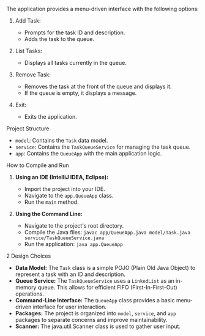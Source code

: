 The application provides a menu-driven interface with the following options:

1.  Add Task:
    -   Prompts for the task ID and description.
    -   Adds the task to the queue.

2.  List Tasks:
    -   Displays all tasks currently in the queue.

3.  Remove Task:
    -   Removes the task at the front of the queue and displays it.
    -   If the queue is empty, it displays a message.

4.  Exit:
    -   Exits the application.

Project Structure

-   `model`: Contains the `Task` data model.
-   `service`: Contains the `TaskQueueService` for managing the task queue.
-   `app`: Contains the `QueueApp` with the main application logic.



How to Compile and Run

1.  **Using an IDE (IntelliJ IDEA, Eclipse):**
    -   Import the project into your IDE.
    -   Navigate to the `app.QueueApp` class.
    -   Run the `main` method.

2.  **Using the Command Line:**
    -   Navigate to the project's root directory.
    -   Compile the Java files: `javac app/QueueApp.java model/Task.java service/TaskQueueService.java`
    -   Run the application: `java app.QueueApp`

 
 2
 Design Choices

-   **Data Model:** The `Task` class is a simple POJO (Plain Old Java Object) to represent a task with an ID and description.
-   **Queue Service:** The `TaskQueueService` uses a `LinkedList` as an in-memory queue. This allows for efficient FIFO (First-In-First-Out) operations.
-   **Command-Line Interface:** The `QueueApp` class provides a basic menu-driven interface for user interaction.
-   **Packages:** The project is organized into `model`, `service`, and `app` packages to separate concerns and improve maintainability.
-   **Scanner:** The java.util.Scanner class is used to gather user input.
